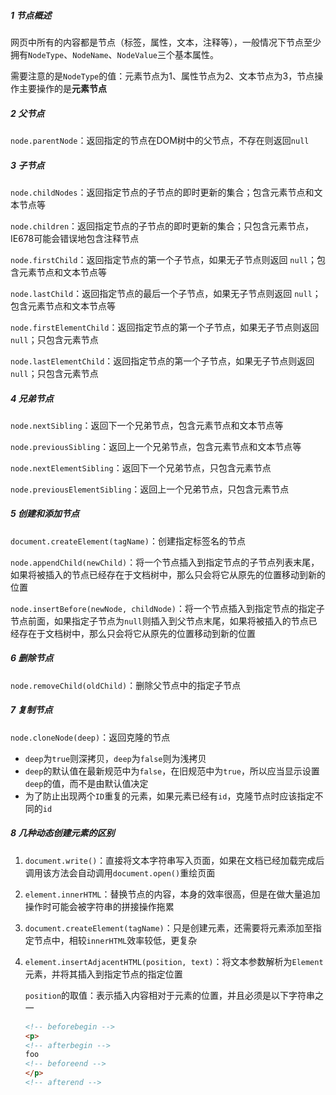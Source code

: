 ##### 1 节点概述

网页中所有的内容都是节点（标签，属性，文本，注释等），一般情况下节点至少拥有`NodeType`、`NodeName`、`NodeValue`三个基本属性。

需要注意的是`NodeType`的值：元素节点为1、属性节点为2、文本节点为3，节点操作主要操作的是**元素节点**

##### 2 父节点

`node.parentNode`：返回指定的节点在DOM树中的父节点，不存在则返回`null`

##### 3 子节点

`node.childNodes`：返回指定节点的子节点的即时更新的集合；包含元素节点和文本节点等

`node.children`：返回指定节点的子节点的即时更新的集合；只包含元素节点，IE678可能会错误地包含注释节点

`node.firstChild`：返回指定节点的第一个子节点，如果无子节点则返回 `null`；包含元素节点和文本节点等

`node.lastChild`：返回指定节点的最后一个子节点，如果无子节点则返回 `null`；包含元素节点和文本节点等

`node.firstElementChild`：返回指定节点的第一个子节点，如果无子节点则返回 `null`；只包含元素节点

`node.lastElementChild`：返回指定节点的第一个子节点，如果无子节点则返回 `null`；只包含元素节点

##### 4 兄弟节点

`node.nextSibling`：返回下一个兄弟节点，包含元素节点和文本节点等

`node.previousSibling`：返回上一个兄弟节点，包含元素节点和文本节点等

`node.nextElementSibling`：返回下一个兄弟节点，只包含元素节点

`node.previousElementSibling`：返回上一个兄弟节点，只包含元素节点

##### 5 创建和添加节点

`document.createElement(tagName)`：创建指定标签名的节点

`node.appendChild(newChild)`：将一个节点插入到指定节点的子节点列表末尾，如果将被插入的节点已经存在于文档树中，那么只会将它从原先的位置移动到新的位置

`node.insertBefore(newNode, childNode)`：将一个节点插入到指定节点的指定子节点前面，如果指定子节点为`null`则插入到父节点末尾，如果将被插入的节点已经存在于文档树中，那么只会将它从原先的位置移动到新的位置

##### 6 删除节点

`node.removeChild(oldChild)`：删除父节点中的指定子节点

##### 7 复制节点

`node.cloneNode(deep)`：返回克隆的节点

- `deep`为`true`则深拷贝，`deep`为`false`则为浅拷贝
- `deep`的默认值在最新规范中为`false`，在旧规范中为`true`，所以应当显示设置`deep`的值，而不是由默认值决定
- 为了防止出现两个`ID`重复的元素，如果元素已经有`id`，克隆节点时应该指定不同的`id`

##### 8 几种动态创建元素的区别

1. `document.write()`：直接将文本字符串写入页面，如果在文档已经加载完成后调用该方法会自动调用`document.open()`重绘页面

2. `element.innerHTML`：替换节点的内容，本身的效率很高，但是在做大量追加操作时可能会被字符串的拼接操作拖累

3. `document.createElement(tagName)`：只是创建元素，还需要将元素添加至指定节点中，相较`innerHTML`效率较低，更复杂

4. `element.insertAdjacentHTML(position, text)`：将文本参数解析为`Element`元素，并将其插入到指定节点的指定位置

    `position`的取值：表示插入内容相对于元素的位置，并且必须是以下字符串之一

    ```html
    <!-- beforebegin -->
    <p>
    <!-- afterbegin -->
    foo
    <!-- beforeend -->
    </p>
    <!-- afterend -->
    ```